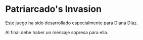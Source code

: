 Patriarcado's Invasion
==============

Este juego ha sido desarrollado especialmente para Diana Díaz.

Al final debe haber un mensaje sopresa para ella.
